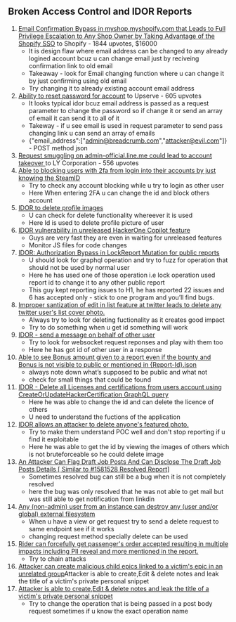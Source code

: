 ## Broken Access Control  and IDOR Reports

1. [Email Confirmation Bypass in myshop.myshopify.com that Leads to Full Privilege Escalation to Any Shop Owner by Taking Advantage of the Shopify SSO](https://hackerone.com/reports/791775) to Shopify - 1844 upvotes, $16000
    * It is design flaw where email address can be changed to any already logined account bcuz u can change email just by reciveing confirmation link to old email 
    * Takeaway - look for Email changing function where u can change it by just confirming using old email 
    * Try changing it to already existing account email address
2. [Ability to reset password for account](https://hackerone.com/reports/322985) to Upserve - 605 upvotes 
    * It looks typical idor bcuz email address is passed as a request parameter to change the password so if change it or send an array of email it can send it to all of it
    * Takeway - if u see email is used in request parameter to send pass changing link u can send an array of emails 
    * {"email_address":["admin@breadcrumb.com","attacker@evil.com"]} - POST method json
3. [Request smuggling on admin-official.line.me could lead to account takeover ](https://hackerone.com/reports/740037)to LY Corporation - 556 upvotes
4. [Able to blocking users with 2fa from login into their accounts by just knowing the SteamID](https://hackerone.com/reports/1179232)
    * Try to check any account blocking while u try to login as other user
    * Here When entering 2FA u can change the id and block others account 
5. [IDOR to delete profile images ](https://hackerone.com/reports/2213900)
    * U can check for delete functionality whereever it is used 
    * Here Id is used to delete profile picture of user
6. [IDOR vulnerability in unreleased HackerOne Copilot feature](https://hackerone.com/reports/2218334)
    * Guys are very fast they are even in waiting for unreleased features
    * Monitor JS files for code changes
7. [IDOR: Authorization Bypass in LockReport Mutation for public reports](https://hackerone.com/reports/2139190)
    * U should look for graphql operation and try to fuzz for operation that should not be used by normal user
    * Here he has used one of those operation i.e lock operation used report id to change it to any other public report
    * This guy kept reporting issues to H1, he has reported 22 issues and 6 has accepted only - stick to one program and you’ll find bugs.
8. [Improper santization of edit in list feature at twitter leads to delete any twitter user's list cover photo.](https://hackerone.com/reports/1437004)
    * Always try to look for deleting fuctionality as it creates good impact
    * Try to do something when u get id something will work
9. [IDOR - send a message on behalf of other user](https://hackerone.com/reports/1888545)
    * Try to look for websocket request reponses and play with them too
    * Here he has got id of other user in a response
10. [Able to see Bonus amount given to a report even if the bounty and Bonus is not visible to public or mentioned in {Report-Id}.json](https://hackerone.com/reports/2101087)
    * always note down what’s supposed to be public and what not
    * check for small things that could be found 
11. [IDOR - Delete all Licenses and certifications from users account using CreateOrUpdateHackerCertification GraphQL query](https://hackerone.com/reports/2122671)
    * Here he was able to change the id and can delete the licence of others
    * U need to understand the fuctions of the application
12. [IDOR allows an attacker to delete anyone's featured photo.](https://hackerone.com/reports/1608735)
    * Try to make them understand POC well and don't stop reporting if u find it exploitable
    * Here he was able to get the id by viewing the images of others which is not bruteforceable so he could delete image
13. [An Attacker Can Flag Draft Job Posts And Can Disclose The Draft Job Posts Details [ Similar to #1581528 Resolved Report]](https://hackerone.com/reports/1675674)
    * Sometimes resolved bug can still be a bug when it is not completely resolved
    * here the bug was only resolved that he was not able to get mail but was still able to get notification from linkdin
14. [Any (non-admin) user from an instance can destroy any (user and/or global) external filesystem](https://hackerone.com/reports/2047168)
    * When u have a view or get request try to send a delete request to same endpoint see if it works
    * changing request method specially delete can be used
15. [Rider can forcefully get passenger's order accepted resulting in multiple impacts including PII reveal and more mentioned in the report.](https://hackerone.com/reports/1960107)
    * Try to chain attacks 
16. [Attacker can create malicious child epics linked to a victim's epic in an unrelated group](https://hackerone.com/reports/1892200)Attacker is able to create,Edit & delete notes and leak the title of a victim's private personal snippet
17. [Attacker is able to create,Edit & delete notes and leak the title of a victim's private personal snippet](https://hackerone.com/reports/1751258)
    * Try to change the operation that is being passed in a post body request sometimes if u know the exact operation name